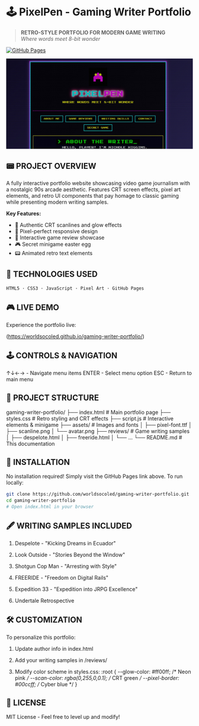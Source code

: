 # 🕹️ PixelPen - Gaming Writer Portfolio

> **RETRO-STYLE PORTFOLIO FOR MODERN GAME WRITING**  
> *Where words meet 8-bit wonder*

[![GitHub Pages](https://img.shields.io/badge/LIVE%20ON-GitHub%20Pages-00ccff?style=for-the-badge&logo=github)](https://worldsocoled.github.io/gaming-writer-portfolio/)

![PixelPen Screenshot](screenshot.jpg)

## 📟 PROJECT OVERVIEW
A fully interactive portfolio website showcasing video game journalism with a nostalgic 90s arcade aesthetic. Features CRT screen effects, pixel art elements, and retro UI components that pay homage to classic gaming while presenting modern writing samples.

**Key Features:**
- 🖤 Authentic CRT scanlines and glow effects
- 👾 Pixel-perfect responsive design
- 📜 Interactive game review showcase
- 🎮 Secret minigame easter egg
- 📟 Animated retro text elements

## 🧩 TECHNOLOGIES USED
```bash
HTML5 · CSS3 · JavaScript · Pixel Art · GitHub Pages
```
## 🎮 LIVE DEMO

Experience the portfolio live:

(https://worldsocoled.github.io/gaming-writer-portfolio/)

## 🕹️ CONTROLS & NAVIGATION

↑↓←→ - Navigate menu items
ENTER - Select menu option
ESC   - Return to main menu

## 📂 PROJECT STRUCTURE

gaming-writer-portfolio/
├── index.html          # Main portfolio page
├── styles.css          # Retro styling and CRT effects
├── script.js           # Interactive elements & minigame
├── assets/             # Images and fonts
│   ├── pixel-font.ttf
│   ├── scanline.png
│   └── avatar.png
├── reviews/            # Game writing samples
│   ├── despelote.html
│   ├── freeride.html
│   └── ... 
└── README.md           # This documentation

## 🔧 INSTALLATION

No installation required! Simply visit the GitHub Pages link above. To run locally:

```bash
git clone https://github.com/worldsocoled/gaming-writer-portfolio.git
cd gaming-writer-portfolio
# Open index.html in your browser
```
## 🖋️ WRITING SAMPLES INCLUDED

1. Despelote - "Kicking Dreams in Ecuador"

2. Look Outside - "Stories Beyond the Window"

3. Shotgun Cop Man - "Arresting with Style"

4. FREERIDE - "Freedom on Digital Rails"

5. Expedition 33 - "Expedition into JRPG Excellence"

6. Undertale Retrospective

## 🛠️ CUSTOMIZATION

To personalize this portfolio:

1. Update author info in index.html

2. Add your writing samples in /reviews/

3. Modify color scheme in styles.css:
   :root {
  --glow-color: #ff00ff;       /* Neon pink */
  --scan-color: rgba(0,255,0,0.1); /* CRT green */
  --pixel-border: #00ccff;      /* Cyber blue */
   }

## 📜 LICENSE

MIT License - Feel free to level up and modify!


